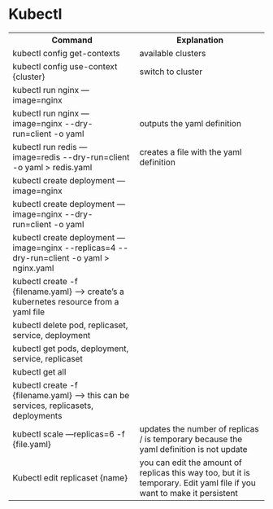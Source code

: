 # Kubectl

<table>
    <tr>
        <th>Command</th>
        <th>Explanation</th>
    <tr>
        <td>kubectl config get-contexts</td>
        <td>available clusters</td>
    </tr>
    <tr>
        <td>kubectl config use-context {cluster}</td>
        <td>switch to cluster</td>
    </tr>
    <tr>   
        <td>kubectl run nginx —image=nginx</td>
    </tr>
    <tr>
        <td>kubectl run nginx —image=nginx --dry-run=client -o yaml</td>
        <td>outputs the yaml definition</td>
    </tr>
    <tr>
        <td>kubectl run redis —image=redis --dry-run=client -o yaml > redis.yaml</td>
        <td>creates a file with the yaml definition</td>
    </tr>
    <tr>
        <td>kubectl create deployment —image=nginx</td>
    </tr>
    <tr>    
        <td>kubectl create deployment —image=nginx --dry-run=client -o yaml</td>
    </tr>
    <tr>
        <td>kubectl create deployment —image=nginx --replicas=4 --dry-run=client -o yaml > nginx.yaml</td>
    </tr>
    <tr>
        <td>kubectl create -f {filename.yaml} --> create’s a kubernetes resource from a yaml file</td>
    </tr>
    <tr>
        <td>kubectl delete pod, replicaset, service, deployment</td> 
    </tr>
    <tr>
        <td>kubectl get pods, deployment, service, replicaset</td>
    </tr>
    <tr>
        <td>kubectl get all</td>
    </tr>
    <tr>
        <td>kubectl create -f {filename.yaml} --> this can be services, replicasets, deployments</td>
    </tr>
    <tr>
        <td>kubectl scale —replicas=6 -f {file.yaml}</td>
        <td>updates the number of replicas / is temporary because the yaml definition is not update</td>
    </tr>
    <tr>
        <td>Kubectl edit replicaset {name}</td>
        <td>you can edit the amount of replicas this way too, but it is temporary. Edit yaml file if you want to make it persistent</td>
    </tr>
</table>
